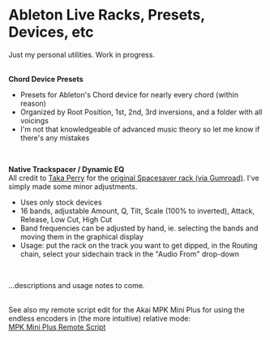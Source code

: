 # Ableton Live Racks, Presets, Devices, etc
Just my personal utilities. Work in progress.
<br>
<br>

**Chord Device Presets**
- Presets for Ableton's Chord device for nearly every chord (within reason)
- Organized by Root Position, 1st, 2nd, 3rd inversions, and a folder with all voicings
- I'm not that knowledgeable of advanced music theory so let me know if there's any mistakes
<br>

**Native Trackspacer / Dynamic EQ**<br>
All credit to [Taka Perry](https://takaperry.gumroad.com/) for the [original Spacesaver rack (via Gumroad)](https://takaperry.gumroad.com/l/qxuqw). I've simply made some minor adjustments.
- Uses only stock devices
- 16 bands, adjustable Amount, Q, Tilt, Scale (100% to inverted), Attack, Release, Low Cut, High Cut
- Band frequencies can be adjusted by hand, ie. selecting the bands and moving them in the graphical display
- Usage: put the rack on the track you want to get dipped, in the Routing chain, select your sidechain track in the "Audio From" drop-down
<br>

...descriptions and usage notes to come. 
<br>
<br>

See also my remote script edit for the Akai MPK Mini Plus for using the endless encoders in (the more intuitive) relative mode:
<br><a href="https://github.com/YYYIKES/MPK-Mini-Plus-Relative-Encoders-Live-11">MPK Mini Plus Remote Script </a>
